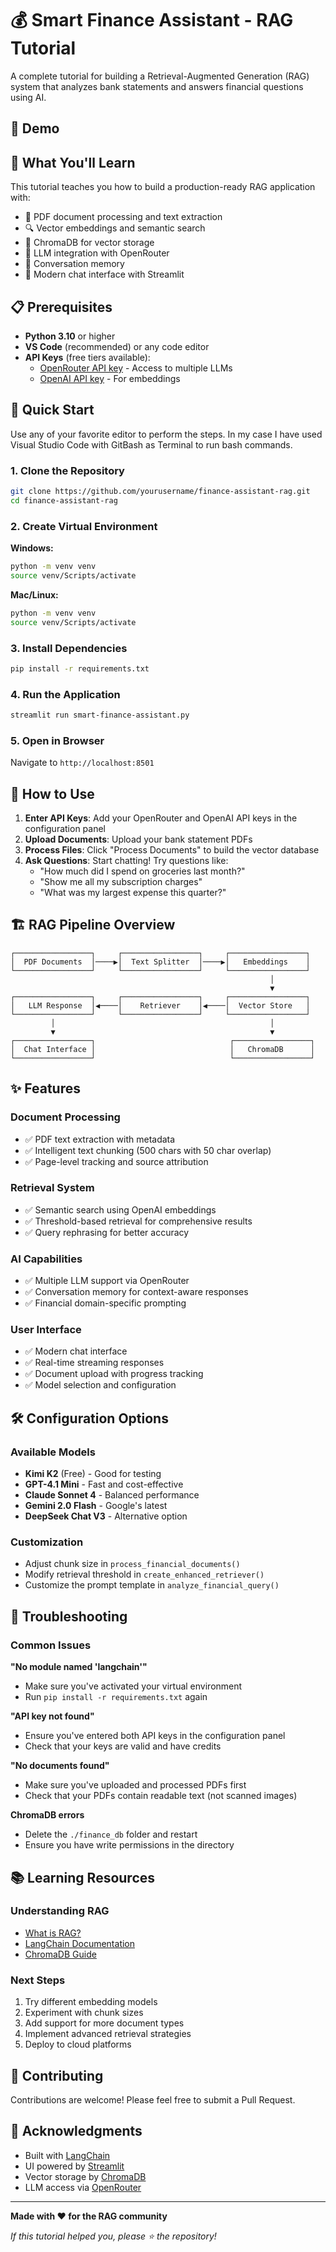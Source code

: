 # 💰 Smart Finance Assistant - RAG Tutorial

A complete tutorial for building a Retrieval-Augmented Generation (RAG) system that analyzes bank statements and answers financial questions using AI.

## 🎥 Demo

## 🎯 What You'll Learn

This tutorial teaches you how to build a production-ready RAG application with:

- 📄 PDF document processing and text extraction
- 🔍 Vector embeddings and semantic search
- 💾 ChromaDB for vector storage
- 🤖 LLM integration with OpenRouter
- 💬 Conversation memory
- 🎨 Modern chat interface with Streamlit

## 📋 Prerequisites

- **Python 3.10** or higher
- **VS Code** (recommended) or any code editor
- **API Keys** (free tiers available):
  - [OpenRouter API key](https://openrouter.ai) - Access to multiple LLMs
  - [OpenAI API key](https://platform.openai.com) - For embeddings

## 🚀 Quick Start

Use any of your favorite editor to perform the steps.
In my case I have used Visual Studio Code with GitBash as Terminal to run bash commands.

### 1. Clone the Repository

```bash
git clone https://github.com/yourusername/finance-assistant-rag.git
cd finance-assistant-rag
```

### 2. Create Virtual Environment

**Windows:**

```bash
python -m venv venv
source venv/Scripts/activate
```

**Mac/Linux:**

```bash
python -m venv venv
source venv/Scripts/activate
```

### 3. Install Dependencies

```bash
pip install -r requirements.txt
```

### 4. Run the Application

```bash
streamlit run smart-finance-assistant.py
```

### 5. Open in Browser

Navigate to `http://localhost:8501`

## 📖 How to Use

1. **Enter API Keys**: Add your OpenRouter and OpenAI API keys in the configuration panel
2. **Upload Documents**: Upload your bank statement PDFs
3. **Process Files**: Click "Process Documents" to build the vector database
4. **Ask Questions**: Start chatting! Try questions like:
   - "How much did I spend on groceries last month?"
   - "Show me all my subscription charges"
   - "What was my largest expense this quarter?"

## 🏗️ RAG Pipeline Overview

```
┌─────────────────┐     ┌─────────────────┐     ┌─────────────────┐
│  PDF Documents  │────▶│  Text Splitter  │────▶│   Embeddings    │
└─────────────────┘     └─────────────────┘     └─────────────────┘
                                                          │
                                                          ▼
┌─────────────────┐     ┌─────────────────┐     ┌─────────────────┐
│   LLM Response  │◀────│    Retriever    │◀────│  Vector Store   │
└─────────────────┘     └─────────────────┘     └─────────────────┘
         │                                                │
         ▼                                                ▼
┌─────────────────┐                              ┌─────────────────┐
│  Chat Interface │                              │   ChromaDB      │
└─────────────────┘                              └─────────────────┘
```

## ✨ Features

### Document Processing

- ✅ PDF text extraction with metadata
- ✅ Intelligent text chunking (500 chars with 50 char overlap)
- ✅ Page-level tracking and source attribution

### Retrieval System

- ✅ Semantic search using OpenAI embeddings
- ✅ Threshold-based retrieval for comprehensive results
- ✅ Query rephrasing for better accuracy

### AI Capabilities

- ✅ Multiple LLM support via OpenRouter
- ✅ Conversation memory for context-aware responses
- ✅ Financial domain-specific prompting

### User Interface

- ✅ Modern chat interface
- ✅ Real-time streaming responses
- ✅ Document upload with progress tracking
- ✅ Model selection and configuration

## 🛠️ Configuration Options

### Available Models

- **Kimi K2** (Free) - Good for testing
- **GPT-4.1 Mini** - Fast and cost-effective
- **Claude Sonnet 4** - Balanced performance
- **Gemini 2.0 Flash** - Google's latest
- **DeepSeek Chat V3** - Alternative option

### Customization

- Adjust chunk size in `process_financial_documents()`
- Modify retrieval threshold in `create_enhanced_retriever()`
- Customize the prompt template in `analyze_financial_query()`

## 🐛 Troubleshooting

### Common Issues

**"No module named 'langchain'"**

- Make sure you've activated your virtual environment
- Run `pip install -r requirements.txt` again

**"API key not found"**

- Ensure you've entered both API keys in the configuration panel
- Check that your keys are valid and have credits

**"No documents found"**

- Make sure you've uploaded and processed PDFs first
- Check that your PDFs contain readable text (not scanned images)

**ChromaDB errors**

- Delete the `./finance_db` folder and restart
- Ensure you have write permissions in the directory

## 📚 Learning Resources

### Understanding RAG

- [What is RAG?](https://www.pinecone.io/learn/retrieval-augmented-generation/)
- [LangChain Documentation](https://python.langchain.com/docs/get_started/introduction)
- [ChromaDB Guide](https://docs.trychroma.com/)

### Next Steps

1. Try different embedding models
2. Experiment with chunk sizes
3. Add support for more document types
4. Implement advanced retrieval strategies
5. Deploy to cloud platforms

## 🤝 Contributing

Contributions are welcome! Please feel free to submit a Pull Request.

## 🙏 Acknowledgments

- Built with [LangChain](https://langchain.com/)
- UI powered by [Streamlit](https://streamlit.io/)
- Vector storage by [ChromaDB](https://www.trychroma.com/)
- LLM access via [OpenRouter](https://openrouter.ai/)

---

**Made with ❤️ for the RAG community**

_If this tutorial helped you, please ⭐ the repository!_
